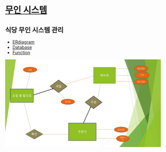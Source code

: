 <!doctype html>
<html>
<head>
<title>시스템 ERdiagram</title>
<meta charset="utf-8">
</head>
<body>
  <h1><a href="1.html">무인 시스템</a></h1>
  <h2>식당 무인 시스템 관리</h2>
  <ul>
    <li> <a href="ERdiagram.html" title="ERdiagram">ERdiagram</a></li>
    <li> <a href="2.html">Database</a></li>
    <li> <a href="3.html">Function</a></li>
  </ul>
<img src="기말과제.jpg" width=1000>
</body>
</html>
